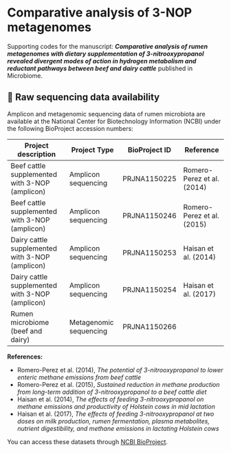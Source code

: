 # Comparative analysis of 3-NOP metagenomes

Supporting codes for the manuscript: **_Comparative analysis of rumen metagenomes with dietary supplementation of 3-nitrooxypropanol revealed divergent modes of action in hydrogen metabolism and reductant pathways between beef and dairy cattle_** published in Microbiome.

## 📂 Raw sequencing data availability

Amplicon and metagenomic sequencing data of rumen microbiota are available at the National Center for Biotechnology Information (NCBI) under the following BioProject accession numbers:

| Project description                              | Project Type           | BioProject ID     | Reference                  |
|--------------------------------------------------|------------------------|-------------------|----------------------------|
| Beef cattle supplemented with 3-NOP (amplicon)   | Amplicon sequencing    | PRJNA1150225      | Romero-Perez et al. (2014) |
| Beef cattle supplemented with 3-NOP (amplicon)   | Amplicon sequencing    | PRJNA1150246      | Romero-Perez et al. (2015) |
| Dairy cattle supplemented with 3-NOP (amplicon)  | Amplicon sequencing    | PRJNA1150253      | Haisan et al. (2014)       |
| Dairy cattle supplemented with 3-NOP (amplicon)  | Amplicon sequencing    | PRJNA1150254      | Haisan et al. (2017)       |
| Rumen microbiome (beef and dairy)                | Metagenomic sequencing | PRJNA1150266      |                            |

**References:**

- Romero-Perez et al. (2014), *The potential of 3-nitrooxypropanol to lower enteric methane emissions from beef cattle*
- Romero-Perez et al. (2015), *Sustained reduction in methane production from long-term addition of 3-nitrooxypropanol to a beef cattle diet*
- Haisan et al. (2014), *The effects of feeding 3-nitrooxypropanol on methane emissions and productivity of Holstein cows in mid lactation*
- Haisan et al. (2017), *The effects of feeding 3-nitrooxypropanol at two doses on milk production, rumen fermentation, plasma metabolites, nutrient digestibility, and methane emissions in lactating Holstein cows*

You can access these datasets through [NCBI BioProject](https://www.ncbi.nlm.nih.gov/bioproject).

